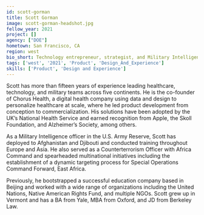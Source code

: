 ```yaml
---
id: scott-gorman
title: Scott Gorman
image: scott-gorman-headshot.jpg
fellow_year: 2021
project: []
agency: ["DOE"]
hometown: San Francisco, CA
region: west
bio_short: Technology entrepreneur, strategist, and Military Intelligence officer with experience across healthcare, law, and national security.
tags: ['west', '2021', 'Product', 'Design_And_Experience']
skills: ['Product', 'Design and Experience']
---
```

Scott has more than fifteen years of experience leading healthcare, technology, and military teams across five continents. He is the co-founder of Chorus Health, a digital health company using data and design to personalize healthcare at scale, where he led product development from conception to commercialization. His solutions have been adopted by the UK’s National Health Service and earned recognition from Apple, the Skoll Foundation, and Alzheimer’s Society, among others.

As a Military Intelligence officer in the U.S. Army Reserve, Scott has deployed to Afghanistan and Djibouti and conducted training throughout Europe and Asia. He also served as a Counterterrorism Officer with Africa Command and spearheaded multinational initiatives including the establishment of a dynamic targeting process for Special Operations Command Forward, East Africa.

Previously, he bootstrapped a successful education company based in Beijing and worked with a wide range of organizations including the United Nations, Native American Rights Fund, and multiple NGOs. Scott grew up in Vermont and has a BA from Yale, MBA from Oxford, and JD from Berkeley Law.
